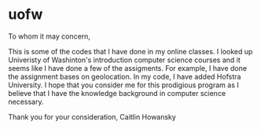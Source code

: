 # uofw 
To whom it may concern,

This is some of the codes that I have done in my online classes. 
I looked up Univeristy of Washinton's introduction computer science courses and 
it seems like I have done a few of the assigments. For example, I have done the 
assignment bases on geolocation. In my code, I have added Hofstra University.
I hope that you consider me for this prodigious program as I believe that I
have the knowledge background in computer science necessary. 

Thank you for your consideration,
Caitlin Howansky
